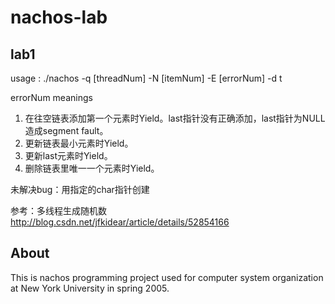 # nachos-lab

## lab1

usage : ./nachos -q [threadNum] -N [itemNum] -E [errorNum] -d t

errorNum meanings

1. 在往空链表添加第一个元素时Yield。last指针没有正确添加，last指针为NULL 造成segment fault。
2. 更新链表最小元素时Yield。
3. 更新last元素时Yield。
4. 删除链表里唯一一个元素时Yield。



未解决bug：用指定的char指针创建



参考：多线程生成随机数 http://blog.csdn.net/jfkidear/article/details/52854166



## About

This is nachos programming project used for computer system organization at New York University in spring  2005.
